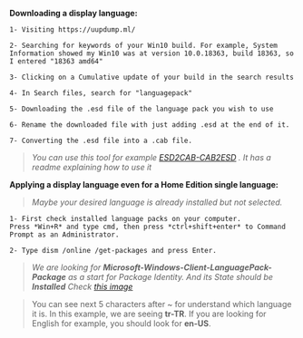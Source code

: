 **Downloading a display language:**

    1- Visiting https://uupdump.ml/

    2- Searching for keywords of your Win10 build. For example, System Information showed my Win10 was at version 10.0.18363, build 18363, so I entered "18363 amd64"

    3- Clicking on a Cumulative update of your build in the search results

    4- In Search files, search for "languagepack"

    5- Downloading the .esd file of the language pack you wish to use
    
    6- Rename the downloaded file with just adding .esd at the end of it.

    7- Converting the .esd file into a .cab file. 
> _You can use this tool for example [ESD2CAB-CAB2ESD](https://github.com/abbodi1406/WHD/blob/master/scripts/ESD2CAB-CAB2ESD.zip) .
It has a readme explaining how to use it_

**Applying a display language even for a Home Edition single language:**
> _Maybe your desired language is already installed but not selected._
    
    1- First check installed language packs on your computer.
    Press *Win+R* and type cmd, then press *ctrl+shift+enter* to Command Prompt as an Administrator.

    2- Type dism /online /get-packages and press Enter.
> _We are looking for **Microsoft-Windows-Client-LanguagePack-Package** as a start for Package Identity. And its State should be **Installed** Check [this image](https://i.stack.imgur.com/FoP0c.png)_

> You can see next 5 characters after ~ for understand which language it is.
> In this example, we are seeing **tr-TR**. If you are looking for English for example, you should look for **en-US**.
